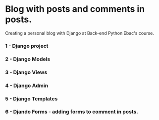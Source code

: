 # Blog with posts and comments in posts.
Creating a personal blog with Django at Back-end Python Ebac's course.

### 1 - Django project 
### 2 - Django Models 
### 3 - Django Views 
### 4 - Django Admin 
### 5 - Django Templates 
### 6 - Djando Forms - adding forms to comment in posts.
